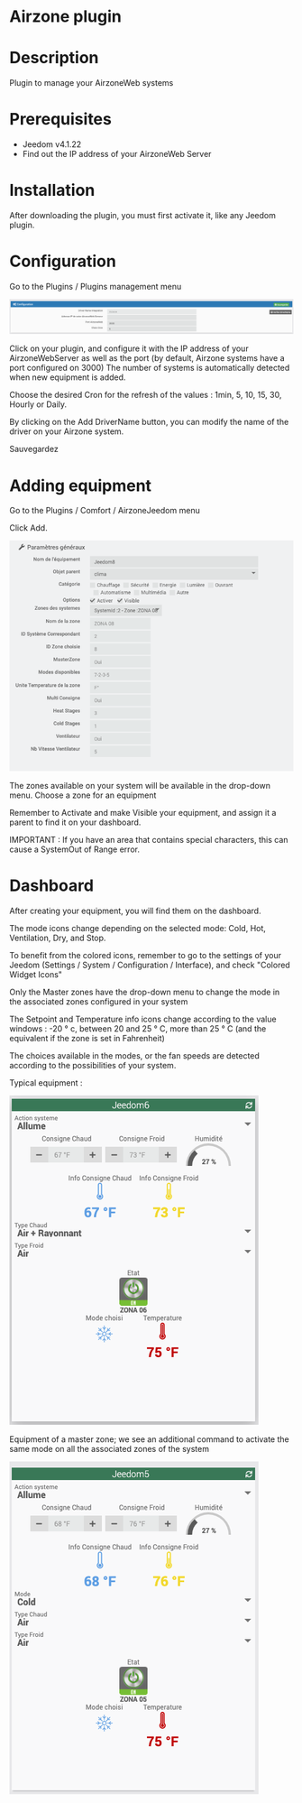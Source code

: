 # Airzone plugin


# Description

Plugin to manage your AirzoneWeb systems


# Prerequisites

 - Jeedom v4.1.22
 - Find out the IP address of your AirzoneWeb Server


# Installation

After downloading the plugin, you must first activate it, like any Jeedom plugin.


# Configuration

Go to the Plugins / Plugins management menu

![config](./images/airzoneConfig.png)

Click on your plugin, and configure it with the IP address of your AirzoneWebServer as well as the port (by default, Airzone systems have a port configured on 3000)
The number of systems is automatically detected when new equipment is added.

Choose the desired Cron for the refresh of the values : 1min, 5, 10, 15, 30, Hourly or Daily.

By clicking on the Add DriverName button, you can modify the name of the driver on your Airzone system.

Sauvegardez


# Adding equipment

Go to the Plugins / Comfort / AirzoneJeedom menu


Click Add.

![config](./images/airzoneEquip.png)

The zones available on your system will be available in the drop-down menu.
Choose a zone for an equipment


Remember to Activate and make Visible your equipment, and assign it a parent to find it on your dashboard.

IMPORTANT : If you have an area that contains special characters, this can cause a SystemOut of Range error. 

# Dashboard


After creating your equipment, you will find them on the dashboard.

The mode icons change depending on the selected mode: Cold, Hot, Ventilation, Dry, and Stop.

To benefit from the colored icons, remember to go to the settings of your Jeedom (Settings / System / Configuration / Interface), and check "Colored Widget Icons"

Only the Master zones have the drop-down menu to change the mode in the associated zones configured in your system

The Setpoint and Temperature info icons change according to the value windows : -20 ° c, between 20 and 25 ° C, more than 25 ° C (and the equivalent if the zone is set in Fahrenheit)

The choices available in the modes, or the fan speeds are detected according to the possibilities of your system.



Typical equipment :

![config](./images/airzoneNoMaster.png)


Equipment of a master zone; we see an additional command to activate the same mode on all the associated zones of the system


![config](./images/airzoneMaster.png)
